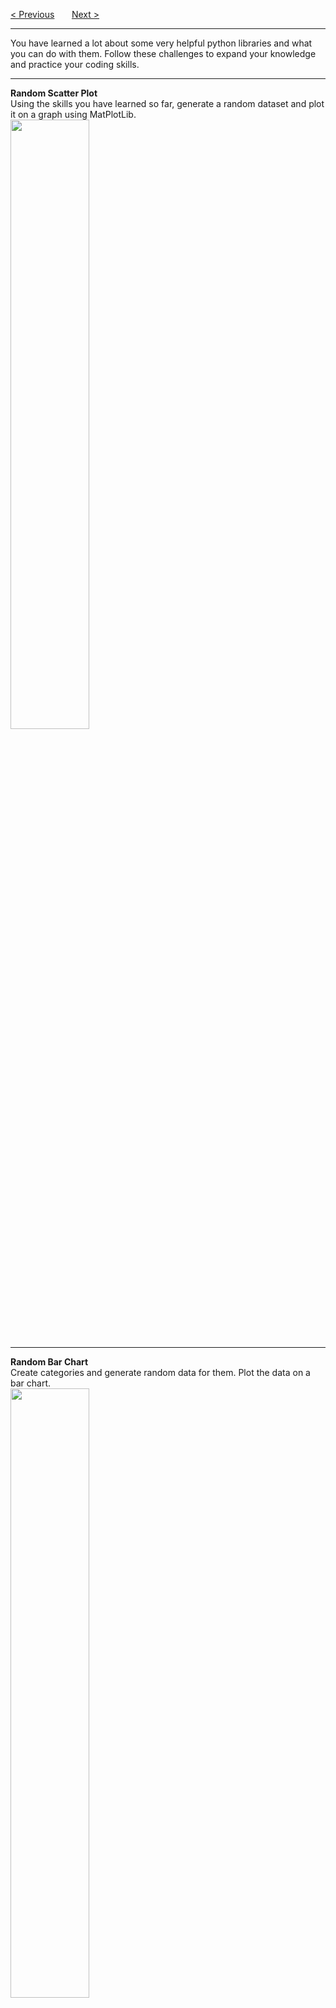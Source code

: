<a href="/v3/Libraries/Graphs.md">&lt; Previous</a>
&nbsp;&nbsp;&nbsp;&nbsp;&nbsp;
<a href="/v3/ML-Intro/Neuronal-Networks.md">Next &gt;</a>
<hr>
You have learned a lot about some very helpful python libraries and what you can do with them. Follow these challenges to expand your knowledge and practice your coding skills.
<hr>
<b>Random Scatter Plot</b>
<br>
Using the skills you have learned so far, generate a random dataset and plot it on a graph using MatPlotLib.
<br>
<img src="https://i.imgur.com/0srgsw4.png" width="50%">
<hr>
<b>Random Bar Chart</b>
<br>
Create categories and generate random data for them. Plot the data on a bar chart.
<br>
<img src="https://i.imgur.com/neGxWd3.png" width="50%">
